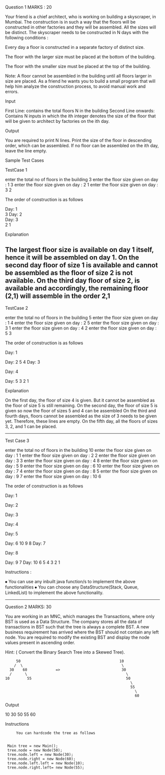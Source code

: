 
Question  1                                                                                                                MARKS : 20

Your friend is a chief architect, who is working on building a skyscraper, in Mumbai. The construction is in such a way that the floors will be constructed in other factories and they will be assembled. All the sizes will be distinct.
The skyscraper needs to be constructed in N days with the following conditions :


Every day a floor is constructed in a separate factory of distinct size.

The floor with the larger size must be placed at the bottom of the building.

The floor with the smaller size must be placed at the top of the building.


Note: A floor cannot be assembled in the building until all floors larger in size are placed.
As a friend he wants you to build a small program that will help him analyze the construction process, to avoid manual work and errors.

Input

First Line: contains the total floors N in the building
Second Line onwards: Contains N inputs in which the ith integer denotes the size of the floor that will be given to architect by factories on the ith day.

Output

You are required to print N lines. Print the size of the floor in descending order, which can be assembled.
If no floor can be assembled on the ith day, leave the line empty.

Sample Test Cases

TestCase 1

enter the total no of floors in the building
3
enter the floor size given on day : 1
3
enter the floor size given on day : 2
1
enter the floor size given on day : 3
2

The order of construction is as follows

Day: 1<br>
3
Day: 2
<br>
Day: 3<br>
2 1

Explanation

The largest floor size is available on day 1 itself, hence it will be assembled on day 1.
On the second day floor of size 1 is available and cannot be assembled as the floor of size 2 is not available.
On the third day floor of size 2, is available and accordingly, the remaining floor (2,1) will assemble in the order 2,1
--------------------------------------------------------------------------------------------------------------------------

TestCase 2

enter the total no of floors in the building
5
enter the floor size given on day : 1
4
enter the floor size given on day : 2
5
enter the floor size given on day : 3
1
enter the floor size given on day : 4
2
enter the floor size given on day : 5
3

The order of construction is as follows

Day: 1

Day: 2
5 4
Day: 3

Day: 4

Day: 5
3 2 1 

Explanation

On the first day, the floor of size 4 is given. But it cannot be assembled as the floor of size 5 is still remaining.
On the second day, the floor of size 5 is given so now the floor of sizes 5 and 4 can be assembled
On the third and fourth days, floors cannot be assembled as the size of 3 needs to be given yet. Therefore, these lines are empty. 
On the fifth day, all the floors of sizes 3, 2, and 1 can be placed.

--------------------------------------------------------------------------------------------------------------------------


Test Case 3

enter the total no of floors in the building
10
enter the floor size given on day : 1
1
enter the floor size given on day : 2
2
enter the floor size given on day : 3
3
enter the floor size given on day : 4
8
enter the floor size given on day : 5
9
enter the floor size given on day : 6
10
enter the floor size given on day : 7
4
enter the floor size given on day : 8
5
enter the floor size given on day : 9
7
enter the floor size given on day : 10
6

The order of construction is as follows

Day: 1

Day: 2

Day: 3

Day: 4

Day: 5

Day: 6
10 9 8 
Day: 7

Day: 8

Day: 9
7 
Day: 10
6 5 4 3 2 1

Instructions :

⦁	You can use any inbuilt java function/s to implement the above functionalities
⦁	You can choose any DataStructure(Stack, Queue, LinkedList) to implement the above functionality.





-------------------------------------------------------------------------------------------------------------------------







Question 2                                                                                                          MARKS: 30

You are working in an MNC, which manages the Transactions, where only BST is used as a Data Structure. The company stores all the data of transactions in BST such that the tree is always a complete BST. 
A new business requirement has arrived where the BST should not contain any left node.
You are required to modify the existing BST and display the node values present in ascending order.

Hint: ( Convert the Binary Search Tree into a Skewed Tree).

         50                                             10
        /  \                                             \
      30    60             =>                            30
      /      \                                             \
    10        55                                           50
                                                             \
                                                             55
                                                               \
                                                               60

Output

10 30 50 55 60


Instructions

         You can hardcode the tree as follows


     Main tree = new Main();
     tree.node = new Node(50);
     tree.node.left = new Node(30);
     tree.node.right = new Node(60);
     tree.node.left.left = new Node(10);
     tree.node.right.left= new Node(55);



